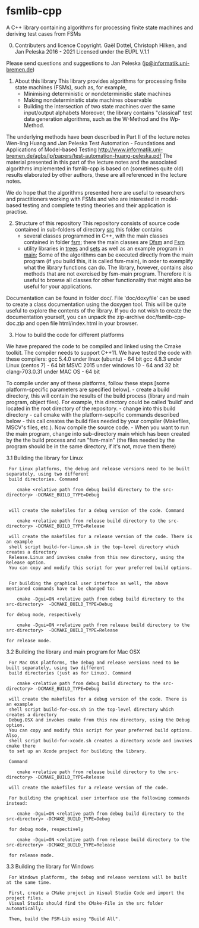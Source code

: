 

# fsmlib-cpp
A C++ library containing algorithms for processing finite state machines and deriving test cases from FSMs

 0. Contributers and licence
 Copyright. Gaël Dottel, Christoph Hilken, and Jan Peleska 2016 - 2021
 Licensed under the EUPL V.1.1

 Please send questions and suggestions to 
        Jan Peleska (jp@informatik.uni-bremen.de) 

 1. About this library
 This library provides algorithms for processing finite state machines (FSMs), such as, for example,
       - Minimising deterministic or nondeterministic state machines
       - Making nondeterministic state machines observable
       - Building the intersection of two state machines over the same input/output alphabets
 Moreover, the library contains "classical" test data generation algorithms, such as the W-Method and the Wp-Method.

 The underlying methods have been described in Part II of the lecture notes 
      Wen-ling Huang and Jan Peleska
      Test Automation - Foundations and Applications of Model-based Testing
      http://www.informatik.uni-bremen.de/agbs/jp/papers/test-automation-huang-peleska.pdf
 The material presented in this part of the lecture notes and the associated algorithms implemented in fsmlib-cpp is based on (sometimes quite old) results elaborated by other authors, these are all referenced in the lecture notes. 
 
 We do hope that the algorithms presented here are useful to researchers and practitioners working with FSMs and who are interested in model-based testing and complete testing theories and their application is practise.
 
 2. Structure of this repository
 This repository consists of source code contained in sub-folders of directory [src](src) this folder contains
    - several classes programmed in C++, with the main classes contained in folder [fsm](src/fsm);
      there the main classes are [Dfsm](src/fsm/Dfsm.h) and [Fsm](src/fsm/Fsm.h)
	- utility libraries in [trees](src/trees) and [sets](src/sets) as well as an example program in [main](src/main);
 Some of the algorithms can be executed directly from the main program (if you build this, it is called fsm-main), in order to exemplify what the library functions can do. The library, however, contains also methods that are not exercised by fsm-main program. Therefore it is useful to browse all classes for other functionality that might also be useful for your applications.

Documentation can be found in folder doc/. File 'doc/doxyfile' can be used to create a class documentation using the doxygen tool. This will be quite useful to explore the contents of the library. If you do not wish to create the documentation yourself, you can unpack the zip-archive doc/fsmlib-cpp-doc.zip and open file html/index.html in your browser.
 
 3. How to build the code for different platforms
 
 We have prepared the code to be compiled and linked using the Cmake toolkit. 
 The compiler needs to support C++11. We have tested the code with these compilers: 
   gcc 5.4.0 under linux (ubuntu) - 64 bit
   gcc 4.8.3 under Linux (centos 7) - 64 bit
   MSVC 2015 under windows 10 - 64 and 32 bit
   clang-703.0.31 under MAC OS - 64 bit

 To compile under any of these platforms, follow these steps [some platform-specific parameters are specified below].
	- create a build directory, this will contain the results of the build process (library and main program, object files). For example, this directory could be called 'build' and located in the root directory of the repository.
	- change into this build directory
	- call cmake with the platform-sepcific commands described below 
	- this call creates the build files needed by your compiler (Makefiles, MSCV's files, etc.). Now compile the source code.
	- When you want to run the main program, change into sub-directory main which has been created by the the build process and run "fsm-main" (the files needed by the program should be in the same directory, if it's not, move them there) 


 3.1 Building the library for Linux
 
     For Linux platforms, the debug and release versions need to be built separately, using two different
     build directories. Command
	 
		cmake <relative path from debug build directory to the src-directory> -DCMAKE_BUILD_TYPE=Debug
     
                
     will create the makefiles for a debug version of the code. Command 
     
		cmake <relative path from release build directory to the src-directory> -DCMAKE_BUILD_TYPE=Release
		
     will create the makefiles for a release version of the code. There is an example
     shell script build-for-linux.sh in the top-level directory which creates a directory
     Release.Linux and invokes cmake from this new directory, using the Release option.
     You can copy and modify this script for your preferred build options.
	 
	 
	 For building the graphical user interface as well, the above mentioned commands have to be changed to:
		
		cmake -Dgui=ON <relative path from debug build directory to the src-directory>  -DCMAKE_BUILD_TYPE=Debug
		
	for debug mode, respectively
		
		cmake -Dgui=ON <relative path from release build directory to the src-directory>  -DCMAKE_BUILD_TYPE=Release
		
	for release mode. 
		
 3.2 Building the library and main program for Mac OSX
 
     For Mac OSX platforms, the debug and release versions need to be built separately, using two different
     build directories (just as for Linux). Command
     
	    cmake <relative path from debug build directory to the src-directory> -DCMAKE_BUILD_TYPE=Debug
        
     will create the makefiles for a debug version of the code. There is an example
     shell script build-for-osx.sh in the top-level directory which creates a directory
     Debug.OSX and invokes cmake from this new directory, using the Debug option.
     You can copy and modify this script for your preferred build options. Also, 
     shell script build-for-xcode.sh creates a directory xcode and invokes cmake there
     to set up an Xcode project for building the library.

     Command
     
        cmake <relative path from release build directory to the src-directory> -DCMAKE_BUILD_TYPE=Release
        
     will create the makefiles for a release version of the code.
	 
	 For building the graphical user interface use the following commands instead:
	 
	    cmake -Dgui=ON <relative path from debug build directory to the src-directory> -DCMAKE_BUILD_TYPE=Debug
	 
	 for debug mode, respectively
	 
		cmake -Dgui=ON <relative path from release build directory to the src-directory> -DCMAKE_BUILD_TYPE=Release
	 
	 for release mode.
     
 3.3 Building the library for Windows
 
     For Windows platforms, the debug and release versions will be built at the same time. 
	 	 
     First, create a CMake project in Visual Studio Code and import the project files.
     Visual Studio should find the CMake-File in the src folder automatically.

     Then, build the FSM-Lib using "Build All".
